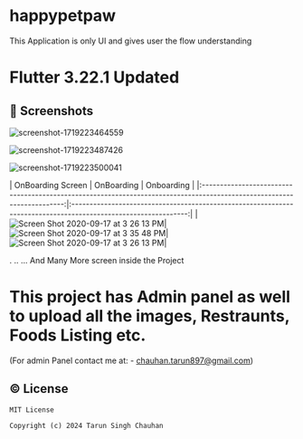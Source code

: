 # happypetpaw

This Application is only UI and gives user the flow understanding
 
# Flutter 3.22.1 Updated

## 📱 Screenshots

![screenshot-1719223464559]()

![screenshot-1719223487426]()


![screenshot-1719223500041]()


|  OnBoarding Screen                                   |                          OnBoarding                                    |   Onboarding                                    |
|:----------------------------------------------------------------------------------------------------------------------:|:--------------------------------------------------------------------------------------------------------------:|
| <img width alt="Screen Shot 2020-09-17 at 3 26 13 PM" src="https://github.com/tarunchauhan97/happypetpaw/assets/30916033/6ff82725-3f70-447a-93d8-31067be4df26">|<img alt="Screen Shot 2020-09-17 at 3 35 48 PM" src="https://github.com/tarunchauhan97/happypetpaw/assets/30916033/b7e60adb-2bc8-4cba-a5a5-971db5940973">|<img width alt="Screen Shot 2020-09-17 at 3 26 13 PM" src="https://github.com/tarunchauhan97/happypetpaw/assets/30916033/76baf944-3096-4a85-9eeb-063f4579ca44">|
 

.
..
...
And Many More screen inside the Project


 
# This project has Admin panel as well to upload all the images, Restraunts, Foods Listing etc.
(For admin Panel contact me at: - chauhan.tarun897@gmail.com)

## © License 

```
MIT License

Copyright (c) 2024 Tarun Singh Chauhan
